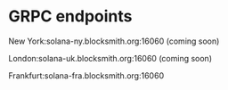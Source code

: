 # GRPC endpoints

New York:solana-ny.blocksmith.org:16060 (coming soon)

London:solana-uk.blocksmith.org:16060 (coming soon)

Frankfurt:solana-fra.blocksmith.org:16060
